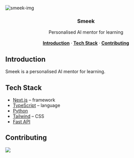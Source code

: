 ![smeek-img](https://github.com/user-attachments/assets/a18e81f2-6e32-46bd-9b61-05fc02299c64)

<h3 align="center">Smeek</h3>

<p align="center">
    Personalised AI mentor for learning
    <br />
    <br />
    <a href="#introduction"><strong>Introduction</strong></a> ·
    <a href="#tech-stack"><strong>Tech Stack</strong></a> ·
    <a href="#contributing"><strong>Contributing</strong></a>
</p>

## Introduction

Smeek is a personalised AI mentor for learning.

## Tech Stack

- [Next.js](https://nextjs.org/) – framework
- [TypeScript](https://www.typescriptlang.org/) – language
- [Python]()
- [Tailwind](https://tailwindcss.com/) – CSS
- [Fast API]()

## Contributing

<a href="https://github.com/flex3-org/smeek/graphs/contributors">
  <img src="https://contrib.rocks/image?repo=flex3-org/smeek" />
</a>
